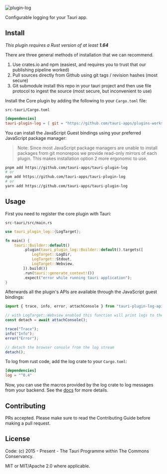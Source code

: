 ![plugin-log](banner.png)

Configurable logging for your Tauri app.

## Install

_This plugin requires a Rust version of at least **1.64**_

There are three general methods of installation that we can recommend.

1. Use crates.io and npm (easiest, and requires you to trust that our publishing pipeline worked)
2. Pull sources directly from Github using git tags / revision hashes (most secure)
3. Git submodule install this repo in your tauri project and then use file protocol to ingest the source (most secure, but inconvenient to use)

Install the Core plugin by adding the following to your `Cargo.toml` file:

`src-tauri/Cargo.toml`

```toml
[dependencies]
tauri-plugin-log = { git = "https://github.com/tauri-apps/plugins-workspace", branch = "v1" }
```

You can install the JavaScript Guest bindings using your preferred JavaScript package manager:

> Note: Since most JavaScript package managers are unable to install packages from git monorepos we provide read-only mirrors of each plugin. This makes installation option 2 more ergonomic to use.

```sh
pnpm add https://github.com/tauri-apps/tauri-plugin-log
# or
npm add https://github.com/tauri-apps/tauri-plugin-log
# or
yarn add https://github.com/tauri-apps/tauri-plugin-log
```

## Usage

First you need to register the core plugin with Tauri:

`src-tauri/src/main.rs`

```rust
use tauri_plugin_log::{LogTarget};

fn main() {
    tauri::Builder::default()
        .plugin(tauri_plugin_log::Builder::default().targets([
            LogTarget::LogDir,
            LogTarget::Stdout,
            LogTarget::Webview,
        ]).build())
        .run(tauri::generate_context!())
        .expect("error while running tauri application");
}
```

Afterwards all the plugin's APIs are available through the JavaScript guest bindings:

```javascript
import { trace, info, error, attachConsole } from "tauri-plugin-log-api";

// with LogTarget::Webview enabled this function will print logs to the browser console
const detach = await attachConsole();

trace("Trace");
info("Info");
error("Error");

// detach the browser console from the log stream
detach();
```

To log from rust code, add the log crate to your `Cargo.toml`:

```toml
[dependencies]
log = "^0.4"
```

Now, you can use the macros provided by the log crate to log messages from your backend. See the [docs](https://docs.rs/log/latest) for more details.

## Contributing

PRs accepted. Please make sure to read the Contributing Guide before making a pull request.

## License

Code: (c) 2015 - Present - The Tauri Programme within The Commons Conservancy.

MIT or MIT/Apache 2.0 where applicable.
